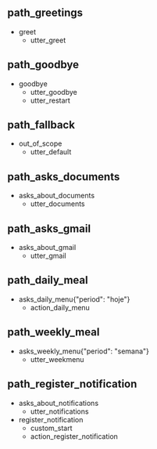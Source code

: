 ## path_greetings
* greet
  - utter_greet

## path_goodbye
* goodbye
  - utter_goodbye
  - utter_restart
    
## path_fallback
* out_of_scope
  - utter_default

## path_asks_documents
* asks_about_documents
  - utter_documents

## path_asks_gmail
* asks_about_gmail
  - utter_gmail

## path_daily_meal
* asks_daily_menu{"period": "hoje"}
  - action_daily_menu

## path_weekly_meal
* asks_weekly_menu{"period": "semana"}
  - utter_weekmenu

## path_register_notification
* asks_about_notifications
  - utter_notifications
* register_notification
  - custom_start
  - action_register_notification